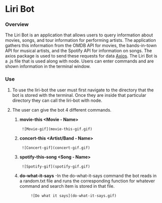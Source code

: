 # Liri Bot

### Overview
The Liri Bot is an application that allows users to query information about movies, songs, and tour information for performing artists. The application gathers this information from the OMDB API for movies, the bands-in-town API for musical artists, and the Spotify API for information on songs. The axios package is used to send these requests for data [Axios](https://www.npmjs.com/package/axios). The Liri Bot is a .js file that is used along with node. Users can enter commands and are shown information in the terminal window.

### Use
1. To use the liri-bot the user must first navigate to the directory that the bot is stored with the terminal. Once they are inside that particular directory they can call the liri-bot with node. 

2. The user can give the bot 4 different commands.
    1. **movie-this <Movie - Name>**
    
            ![Movie-gif](movie-this-gif.gif)
    
    2. **concert-this <Artist/Band - Name>**
    
            ![Concert-gif](concert-gif.gif)
    
    3. **spotify-this-song <Song - Name>**
    
            ![Spotify-gif](spotify-gif.gif)
    
    4. **do-what-it-says**
            -In the do-what-it-says command the bot reads in a random.txt file and runs the corresponding function for whatever command and search item is stored in that file.
            
                ![Do what it says](do-what-it-says.gif)
   
    
    
    
    
     
    
    
    
    
    
